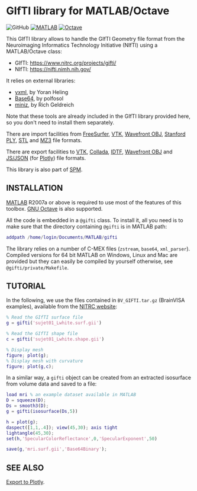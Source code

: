 # GIfTI library for MATLAB/Octave

![GitHub](https://img.shields.io/github/license/gllmflndn/gifti)
[![MATLAB](https://github.com/gllmflndn/gifti/actions/workflows/matlab.yml/badge.svg)](https://github.com/gllmflndn/gifti/actions)
[![Octave](https://github.com/gllmflndn/gifti/actions/workflows/octave.yml/badge.svg)](https://github.com/gllmflndn/gifti/actions)

This GIfTI library allows to handle the GIfTI Geometry file format from the Neuroimaging
Informatics Technology Initiative (NIfTI) using a MATLAB/Octave class:
  * GIfTI: https://www.nitrc.org/projects/gifti/
  * NIfTI: https://nifti.nimh.nih.gov/

It relies on external libraries:
  * [yxml](https://dev.yorhel.nl/yxml), by Yoran Heling
  * [Base64](https://stackoverflow.com/a/37109258), by polfosol
  * [miniz](https://github.com/richgel999/miniz), by Rich Geldreich

Note that these tools are already included in the GIfTI library provided
here, so you don't need to install them separately.

There are import facilities from [FreeSurfer](https://surfer.nmr.mgh.harvard.edu/fswiki/FileFormats),
[VTK](https://vtk.org/), [Wavefront OBJ](https://www.wikipedia.org/wiki/Wavefront_.obj_file),
[Stanford PLY](https://www.wikipedia.org/wiki/PLY_%28file_format%29),
[STL](https://www.wikipedia.org/wiki/STL_%28file_format%29) and
[MZ3](https://github.com/neurolabusc/surf-ice/tree/master/mz3) file formats.

There are export facilities to [VTK](https://vtk.org/),
[Collada](https://www.khronos.org/collada/),
[IDTF](http://www.meshlab.net/),
[Wavefront OBJ](https://www.wikipedia.org/wiki/Wavefront_.obj_file) and
[JS/JSON](https://plot.ly/javascript/) (for [Plotly](https://plot.ly/javascript/)) file formats.

This library is also part of [SPM](https://www.fil.ion.ucl.ac.uk/spm/).

## INSTALLATION

[MATLAB](https://www.mathworks.com/products/matlab.html) R2007a or above is required to use most of the features of
this toolbox. [GNU Octave](https://www.octave.org/) is also supported.
 
All the code is embedded in a `@gifti` class. To install it, all you need is to 
make sure that the directory containing `@gifti` is in MATLAB path:
 
```matlab
addpath /home/login/Documents/MATLAB/gifti
```
 
The library relies on a number of C-MEX files (`zstream`, `base64`, `xml_parser`).
Compiled versions for 64 bit MATLAB on Windows, Linux and Mac are provided
but they can easily be compiled by yourself otherwise, see `@gifti/private/Makefile`.
  
## TUTORIAL
 
In the following, we use the files contained in `BV_GIFTI.tar.gz` (BrainVISA examples),
available from the [NITRC website](https://www.nitrc.org/frs/?group_id=75&release_id=123): 
   
```matlab
% Read the GIfTI surface file
g = gifti('sujet01_Lwhite.surf.gii')

% Read the GIfTI shape file
c = gifti('sujet01_Lwhite.shape.gii')

% Display mesh
figure; plot(g);
% Display mesh with curvature
figure; plot(g,c);
```
   
In a similar way, a `gifti` object can be created from an extracted isosurface from volume data and saved to a file:
   
```matlab
load mri % an example dataset available in MATLAB
D = squeeze(D);
Ds = smooth3(D);
g = gifti(isosurface(Ds,5))

h = plot(g);
daspect([1,1,.4]); view(45,30); axis tight
lightangle(45,30);
set(h,'SpecularColorReflectance',0,'SpecularExponent',50)

save(g,'mri.surf.gii','Base64Binary');
```

## SEE ALSO

[Export to Plotly](https://gllmflndn.github.io/gifti/).
